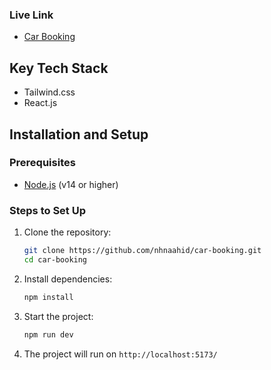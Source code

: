 ### Live Link
- [Car Booking](https://car-booking-nahid.netlify.app/)

## Key Tech Stack
- Tailwind.css
- React.js

## Installation and Setup

### Prerequisites
- [Node.js](https://nodejs.org/) (v14 or higher)

### Steps to Set Up

1. Clone the repository:
   ```bash
   git clone https://github.com/nhnaahid/car-booking.git
   cd car-booking
   ```

2. Install dependencies:
   ```bash
   npm install
   ```

3. Start the project:
   ```bash
   npm run dev
   ```
4. The project will run on `http://localhost:5173/`

